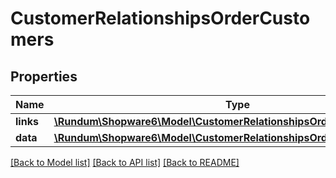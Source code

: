 # CustomerRelationshipsOrderCustomers

## Properties
Name | Type | Description | Notes
------------ | ------------- | ------------- | -------------
**links** | [**\Rundum\Shopware6\Model\CustomerRelationshipsOrderCustomersLinks**](CustomerRelationshipsOrderCustomersLinks.md) |  | [optional] 
**data** | [**\Rundum\Shopware6\Model\CustomerRelationshipsOrderCustomersData[]**](CustomerRelationshipsOrderCustomersData.md) |  | [optional] 

[[Back to Model list]](../../README.md#documentation-for-models) [[Back to API list]](../../README.md#documentation-for-api-endpoints) [[Back to README]](../../README.md)

